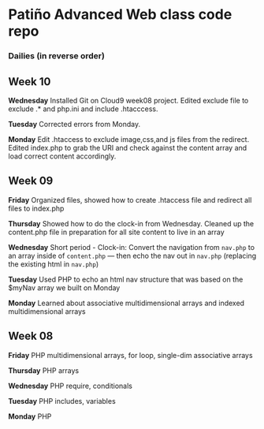 # Patiño Advanced Web class code repo #
### Dailies (in reverse order) ###

## Week 10 ##
**Wednesday**
Installed Git on Cloud9 week08 project. Edited exclude file to exclude .* and php.ini and include .htacccess.

**Tuesday**
Corrected errors from Monday.

**Monday**
Edit .htaccess to exclude image,css,and js files from the redirect. Edited index.php to grab the URI and check against the content array and load correct content accordingly.

## Week 09 ##
**Friday**
Organized files, showed how to create .htaccess file and redirect all files to index.php

**Thursday**
Showed how to do the clock-in from Wednesday. Cleaned up the content.php file in preparation for all site content to live in an array

**Wednesday**
Short period - Clock-in: Convert the navigation from `nav.php` to an array inside of `content.php` — then echo the nav out in `nav.php` (replacing the existing html in `nav.php`)

**Tuesday**
Used PHP to echo an html nav structure that was based on the $myNav array we built on Monday

**Monday**
Learned about associative multidimensional arrays and indexed multidimensional arrays

## Week 08 ##
**Friday**
PHP multidimensional arrays, for loop, single-dim associative arrays

**Thursday**
PHP arrays

**Wednesday**
PHP require, conditionals

**Tuesday**
PHP includes, variables

**Monday**
PHP